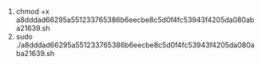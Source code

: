 1. chmod +x a8dddad66295a551233765386b6eecbe8c5d0f4fc53943f4205da080aba21639.sh
2. sudo ./a8dddad66295a551233765386b6eecbe8c5d0f4fc53943f4205da080aba21639.sh
